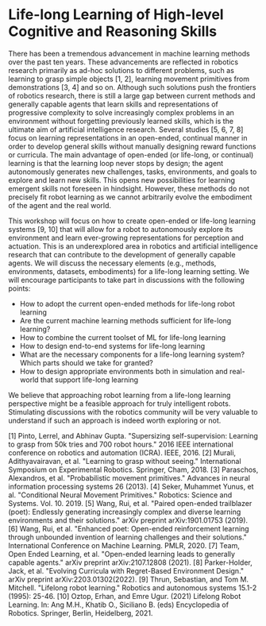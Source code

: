 # Life-long Learning of High-level Cognitive and Reasoning Skills

There has been a tremendous advancement in machine learning methods over the past ten years. These advancements are reflected in robotics research primarily as ad-hoc solutions to different problems, such as learning to grasp simple objects [1, 2], learning movement primitives from demonstrations [3, 4] and so on. Although such solutions push the frontiers of robotics research, there is still a large gap between current methods and generally capable agents that learn skills and representations of progressive complexity to solve increasingly complex problems in an environment without forgetting previously learned skills, which is the ultimate aim of artificial intelligence research. Several studies [5, 6, 7, 8] focus on learning representations in an open-ended, continual manner in order to develop general skills without manually designing reward functions or curricula. The main advantage of open-ended (or life-long, or continual) learning is that the learning loop never stops by design; the agent autonomously generates new challenges, tasks, environments, and goals to explore and learn new skills. This opens new possibilities for learning emergent skills not foreseen in hindsight. However, these methods do not precisely fit robot learning as we cannot arbitrarily evolve the embodiment of the agent and the real world.

This workshop will focus on how to create open-ended or life-long learning systems [9, 10] that will allow for a robot to autonomously explore its environment and learn ever-growing representations for perception and actuation. This is an underexplored area in robotics and artificial intelligence research that can contribute to the development of generally capable agents. We will discuss the necessary elements (e.g., methods, environments, datasets, embodiments) for a life-long learning setting. We will encourage participants to take part in discussions with the following points:

- How to adopt the current open-ended methods for life-long robot learning
- Are the current machine learning methods sufficient for life-long learning?
- How to combine the current toolset of ML for life-long learning
- How to design end-to-end systems for life-long learning
- What are the necessary components for a life-long learning system? Which parts should we take for granted?
- How to design appropriate environments both in simulation and real-world that support life-long learning

We believe that approaching robot learning from a life-long learning perspective might be a feasible approach for truly intelligent robots. Stimulating discussions with the robotics community will be very valuable to understand if such an approach is indeed worth exploring or not.

[1] Pinto, Lerrel, and Abhinav Gupta. "Supersizing self-supervision: Learning to grasp from 50k tries and 700 robot hours." 2016 IEEE international conference on robotics and automation (ICRA). IEEE, 2016.
[2] Murali, Adithyavairavan, et al. "Learning to grasp without seeing." International Symposium on Experimental Robotics. Springer, Cham, 2018.
[3] Paraschos, Alexandros, et al. "Probabilistic movement primitives." Advances in neural information processing systems 26 (2013).
[4] Seker, Muhammet Yunus, et al. "Conditional Neural Movement Primitives." Robotics: Science and Systems. Vol. 10. 2019.
[5] Wang, Rui, et al. "Paired open-ended trailblazer (poet): Endlessly generating increasingly complex and diverse learning environments and their solutions." arXiv preprint arXiv:1901.01753 (2019).
[6] Wang, Rui, et al. "Enhanced poet: Open-ended reinforcement learning through unbounded invention of learning challenges and their solutions." International Conference on Machine Learning. PMLR, 2020.
[7] Team, Open Ended Learning, et al. "Open-ended learning leads to generally capable agents." arXiv preprint arXiv:2107.12808 (2021).
[8] Parker-Holder, Jack, et al. "Evolving Curricula with Regret-Based Environment Design." arXiv preprint arXiv:2203.01302(2022).
[9] Thrun, Sebastian, and Tom M. Mitchell. "Lifelong robot learning." Robotics and autonomous systems 15.1-2 (1995): 25-46.
[10] Oztop, Erhan, and Emre Ugur. (2021) Lifelong Robot Learning. In: Ang M.H., Khatib O., Siciliano B. (eds) Encyclopedia of Robotics. Springer, Berlin, Heidelberg, 2021.
